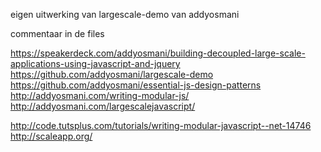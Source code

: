 eigen uitwerking van largescale-demo van addyosmani

commentaar in de files

https://speakerdeck.com/addyosmani/building-decoupled-large-scale-applications-using-javascript-and-jquery
https://github.com/addyosmani/largescale-demo
https://github.com/addyosmani/essential-js-design-patterns
http://addyosmani.com/writing-modular-js/
http://addyosmani.com/largescalejavascript/

http://code.tutsplus.com/tutorials/writing-modular-javascript--net-14746
http://scaleapp.org/